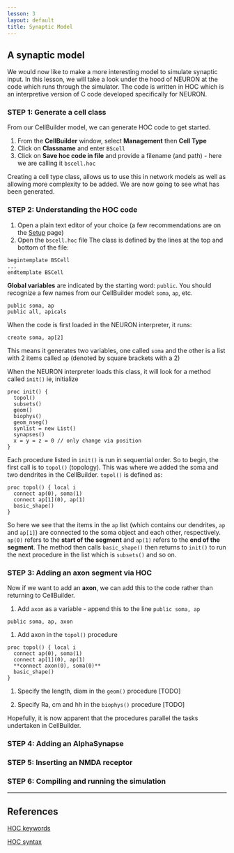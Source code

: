 ```yaml
---
lesson: 3
layout: default
title: Synaptic Model
---
```

## A synaptic model

We would now like to make a more interesting model to simulate synaptic input.  In this lesson, we will take a look under the hood of NEURON at the code which runs through the simulator.  The code is written in HOC which is an interpretive version of C code developed specifically for NEURON.  

### STEP 1: Generate a cell class

From our CellBuilder model, we can generate HOC code to get started.

1. From the **CellBuilder** window, select **Management** then **Cell Type**
1. Click on **Classname** and enter `BScell`
1. Click on **Save hoc code in file** and provide a filename (and path) - here we are calling it `bscell.hoc`

Creating a cell type class, allows us to use this in network models as well as allowing more complexity to be added.  We are now going to see what has been generated.

### STEP 2: Understanding the HOC code

1. Open a plain text editor of your choice (a few recommendations are on the [Setup](setup) page)
2. Open the `bscell.hoc` file
The class is defined by the lines at the top and bottom of the file: 

```
begintemplate BSCell
...
endtemplate BSCell
```

**Global variables** are indicated by the starting word: `public`. You should recognize a few names from our CellBuilder model: `soma`, `ap`, etc.

```
public soma, ap
public all, apicals
```

When the code is first loaded in the NEURON interpreter, it runs:

```
create soma, ap[2]
```

This means it generates two variables, one called `soma` and the other is a list with 2 items called `ap` (denoted by square brackets with a 2)

When the NEURON interpreter loads this class, it will look for a method called `init()` ie, initialize

```
proc init() {
  topol()
  subsets()
  geom()
  biophys()
  geom_nseg()
  synlist = new List()
  synapses()
  x = y = z = 0 // only change via position
}
```

Each procedure listed in `init()` is run in sequential order.  So to begin, the first call is to `topol()` (topology). This was where we added the soma and two dendrites in the CellBuilder.  `topol()` is defined as:

```
proc topol() { local i
  connect ap(0), soma(1)
  connect ap[1](0), ap(1)
  basic_shape()
}
```

So here we see that the items in the `ap` list (which contains our dendrites, `ap` and `ap[1]`) are connected to the soma object and each other, respectively. `ap(0)` refers to the **start of the segment** and `ap(1)` refers to the **end of the segment**.  The method then calls `basic_shape()` then returns to `init()` to run the next procedure in the list which is `subsets()` and so on.

### STEP 3: Adding an axon segment via HOC

Now if we want to add an **axon**, we can add this to the code rather than returning to CellBuilder.

1. Add `axon` as a variable - append this to the line `public soma, ap`

```
public soma, ap, axon
```

1. Add axon in the `topol()` procedure

```
proc topol() { local i
  connect ap(0), soma(1)
  connect ap[1](0), ap(1)
  **connect axon(0), soma(0)**
  basic_shape()
}
```
1. Specify the length, diam in the `geom()` procedure
[TODO]

1. Specify Ra, cm and hh in the `biophys()` procedure
[TODO]

Hopefully, it is now apparent that the procedures parallel the tasks undertaken in CellBuilder.

### STEP 4: Adding an AlphaSynapse


### STEP 5: Inserting an NMDA receptor


### STEP 6: Compiling and running the simulation

--------
## References

[HOC keywords](http://www.neuron.yale.edu/neuron/static/new_doc/programming/ockeywor.html)

[HOC syntax](http://www.neuron.yale.edu/neuron/static/new_doc/programming/hocsyntax.html)
